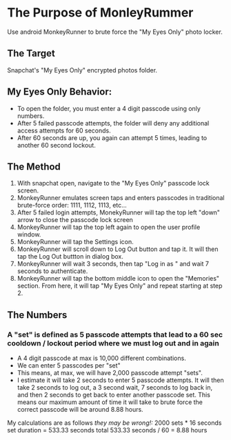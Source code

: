 # The Purpose of MonleyRummer
Use android MonkeyRunner to brute force the "My Eyes Only" photo locker.

## The Target
Snapchat's "My Eyes Only" encrypted photos folder.

## My Eyes Only Behavior:
* To open the folder, you must enter a 4 digit passcode using only numbers. 
* After 5 failed passcode attempts, the folder will deny any additional access attempts for 60 seconds.
* After 60 seconds are up, you again can attempt 5 times, leading to another 60 second lockout.

## The Method
1. With snapchat open, navigate to the "My Eyes Only" passcode lock screen.
2. MonkeyRunner emulates screen taps and enters passcodes in traditional brute-force order: 1111, 1112, 1113, etc...
3. After 5 failed login attempts, MonekyRunner will tap the top left "down" arrow to close the passcode lock screen
4. MonkeyRunner will tap the top left again to open the user profile window.
5. MonkeyRunner will tap the Settings icon.
6. MonkeyRunner will scroll down to Log Out button and tap it. It will then tap the Log Out buttton in dialog box.
7. MonkeyRunner will wait 3 seconds, then tap "Log in as <lastLoggedInUsernameHere>" and wait 7 seconds to authenticate.
8. MonkeyRunner will tap the bottom middle icon to open the "Memories" section. From here, it will tap "My Eyes Only" and repeat starting at step 2.

## The Numbers
### A "set" is defined as 5 passcode attempts that lead to a 60 sec cooldown / lockout period where we must log out and in again
* A 4 digit passcode at max is 10,000 different combinations.
* We can enter 5 passcodes per "set"
* This means, at max, we will have 2,000 passcode attempt "sets".
* I estimate it will take 2 seconds to enter 5 passcode attempts. It will then take 2 seconds to log out, a 3 second wait, 7 seconds to log back in, and then 2 seconds to get back to enter another passcode set. This means our maximum amount of time it will take to brute force the correct passcode will be around 8.88 hours.

My calculations are as follows *they may be wrong!:*
2000 sets * 16 seconds set duration = 533.33 seconds total
533.33 seconds / 60 = 8.88 hours
